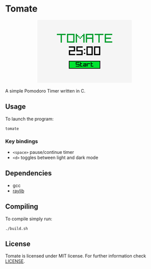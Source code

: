 # Tomate

<p align=center>
  <img src="./resources/tomate.png">
</p>

A simple Pomodoro Timer written in C.

## Usage

To launch the program:
```script
tomate
```

### Key bindings

- `<space>` pause/continue timer
- `<d>` toggles between light and dark mode

## Dependencies

- gcc
- [raylib](https://github.com/raysan5/raylib)

## Compiling

To compile simply run:

```script
./build.sh
```

## License

Tomate is licensed under MIT license. For further information check [LICENSE](LICENSE).
